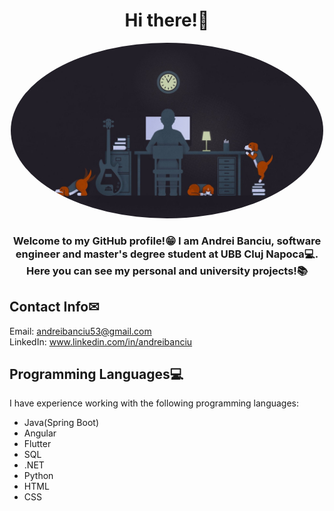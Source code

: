 <h1 align="center">Hi there!👋</h1>

<p align="center">
  <img src="images/background.jpg" alt="Profile Picture" style="width: 500px; height: 281px; object-fit: cover; border-radius: 50%;">
</p>

<h3 align="center">Welcome to my GitHub profile!😁 I am Andrei Banciu, software engineer and master's degree student at UBB Cluj Napoca💻. Here you can see my personal and university projects!📚</h3>

## Contact Info✉

Email: [andreibanciu53@gmail.com](mailto:andreibanciu53@gmail.com)<br>
LinkedIn: www.linkedin.com/in/andreibanciu

## Programming Languages💻

I have experience working with the following programming languages:
- Java(Spring Boot)
- Angular
- Flutter
- SQL
- .NET
- Python
- HTML
- CSS
